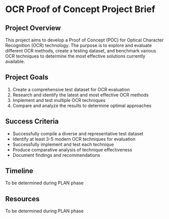 # OCR Proof of Concept Project Brief

## Project Overview
This project aims to develop a Proof of Concept (POC) for Optical Character Recognition (OCR) technology. The purpose is to explore and evaluate different OCR methods, create a testing dataset, and benchmark various OCR techniques to determine the most effective solutions currently available.

## Project Goals
1. Create a comprehensive test dataset for OCR evaluation
2. Research and identify the latest and most effective OCR methods
3. Implement and test multiple OCR techniques
4. Compare and analyze the results to determine optimal approaches

## Success Criteria
- Successfully compile a diverse and representative test dataset
- Identify at least 3-5 modern OCR techniques for evaluation
- Successfully implement and test each technique
- Produce comparative analysis of technique effectiveness
- Document findings and recommendations

## Timeline
To be determined during PLAN phase

## Resources
To be determined during PLAN phase 